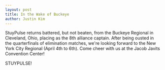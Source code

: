 ```yaml
---
layout: post
title: In the Wake of Buckeye
author: Justin Kim
---
```

StuyPulse returns battered, but not beaten, from the Buckeye Regional in Cleveland, Ohio, placing as the 8th alliance captain. After being ousted in the quarterfinals of elimination matches, we're looking forward to the New York City Regional (April 4th to 6th). Come cheer with us at the Jacob Javits Convention Center!

STUYPULSE!

